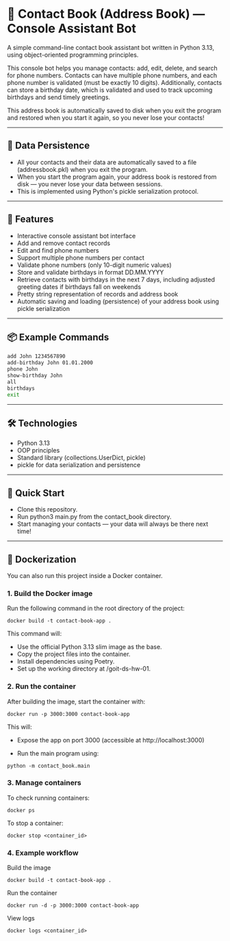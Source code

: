 # 📒 Contact Book (Address Book) — Console Assistant Bot

A simple command-line contact book assistant bot written in Python 3.13, using object-oriented programming principles.

This console bot helps you manage contacts: add, edit, delete, and search for phone numbers. Contacts can have multiple phone numbers, and each phone number is validated (must be exactly 10 digits). Additionally, contacts can store a birthday date, which is validated and used to track upcoming birthdays and send timely greetings.

This address book is automatically saved to disk when you exit the program and restored when you start it again, so you never lose your contacts!

---

## 💾 Data Persistence

- All your contacts and their data are automatically saved to a file (addressbook.pkl) when you exit the program.
- When you start the program again, your address book is restored from disk — you never lose your data between sessions.
- This is implemented using Python's pickle serialization protocol.

---

## 🧠 Features

- Interactive console assistant bot interface
- Add and remove contact records
- Edit and find phone numbers
- Support multiple phone numbers per contact
- Validate phone numbers (only 10-digit numeric values)
- Store and validate birthdays in format DD.MM.YYYY
- Retrieve contacts with birthdays in the next 7 days, including adjusted greeting dates if birthdays fall on weekends
- Pretty string representation of records and address book
- Automatic saving and loading (persistence) of your address book using pickle serialization

---

## 📦 Example Commands

```bash
add John 1234567890
add-birthday John 01.01.2000
phone John
show-birthday John
all
birthdays
exit
```

---

## 🛠 Technologies

- Python 3.13
- OOP principles
- Standard library (collections.UserDict, pickle)
- pickle for data serialization and persistence

---

## 🚀 Quick Start

- Clone this repository.
- Run python3 main.py from the contact_book directory.
- Start managing your contacts — your data will always be there next time!

---

## 🐳 Dockerization

You can also run this project inside a Docker container.

### 1. Build the Docker image

Run the following command in the root directory of the project:

`docker build -t contact-book-app .`


This command will:

  - Use the official Python 3.13 slim image as the base.
  - Copy the project files into the container.
  - Install dependencies using Poetry.
  - Set up the working directory at /goit-ds-hw-01.

### 2. Run the container

After building the image, start the container with:

`docker run -p 3000:3000 contact-book-app`


This will:

  - Expose the app on port 3000 (accessible at http://localhost:3000)

  - Run the main program using:

`python -m contact_book.main`

### 3. Manage containers

To check running containers:

`docker ps`


To stop a container:

`docker stop <container_id>`

### 4. Example workflow

Build the image

`docker build -t contact-book-app .`

Run the container

`docker run -d -p 3000:3000 contact-book-app`

View logs

`docker logs <container_id>`
